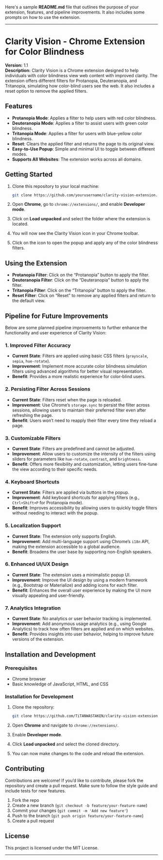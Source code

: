Here's a sample **README.md** file that outlines the purpose of your extension, features, and pipeline improvements. It also includes some prompts on how to use the extension.

---

# Clarity Vision - Chrome Extension for Color Blindness

**Version:** 1.1  
**Description:** Clarity Vision is a Chrome extension designed to help individuals with color blindness view web content with improved clarity. The extension offers different filters for Protanopia, Deuteranopia, and Tritanopia, simulating how color-blind users see the web. It also includes a reset option to remove the applied filters.

## Features

- **Protanopia Mode**: Applies a filter to help users with red color blindness.
- **Deuteranopia Mode**: Applies a filter to assist users with green color blindness.
- **Tritanopia Mode**: Applies a filter for users with blue-yellow color blindness.
- **Reset**: Clears the applied filter and returns the page to its original view.
- **Easy-to-Use Popup**: Simple and minimal UI to toggle between different modes.
- **Supports All Websites**: The extension works across all domains.

## Getting Started

1. Clone this repository to your local machine:

   ```bash
   git clone https://github.com/yourusername/clarity-vision-extension.git
   ```

2. Open **Chrome**, go to `chrome://extensions/`, and enable **Developer mode**.

3. Click on **Load unpacked** and select the folder where the extension is located.

4. You will now see the Clarity Vision icon in your Chrome toolbar.

5. Click on the icon to open the popup and apply any of the color blindness filters.

## Using the Extension

- **Protanopia Filter**: Click on the “Protanopia” button to apply the filter.  
- **Deuteranopia Filter**: Click on the “Deuteranopia” button to apply the filter.  
- **Tritanopia Filter**: Click on the “Tritanopia” button to apply the filter.  
- **Reset Filter**: Click on “Reset” to remove any applied filters and return to the default view.

## Pipeline for Future Improvements

Below are some planned pipeline improvements to further enhance the functionality and user experience of Clarity Vision:

### 1. Improved Filter Accuracy

- **Current State**: Filters are applied using basic CSS filters (`grayscale`, `sepia`, `hue-rotate`).
- **Improvement**: Implement more accurate color blindness simulation filters using advanced algorithms for better visual representation.
- **Benefit**: Provides a more realistic experience for color-blind users.

### 2. Persisting Filter Across Sessions

- **Current State**: Filters reset when the page is reloaded.
- **Improvement**: Use Chrome’s `storage.sync` to persist the filter across sessions, allowing users to maintain their preferred filter even after refreshing the page.
- **Benefit**: Users won’t need to reapply their filter every time they reload a page.

### 3. Customizable Filters

- **Current State**: Filters are predefined and cannot be adjusted.
- **Improvement**: Allow users to customize the intensity of the filters using sliders for parameters like `hue-rotate`, `contrast`, and `brightness`.
- **Benefit**: Offers more flexibility and customization, letting users fine-tune the view according to their specific needs.

### 4. Keyboard Shortcuts

- **Current State**: Filters are applied via buttons in the popup.
- **Improvement**: Add keyboard shortcuts for applying filters (e.g., `Ctrl+Shift+P` for Protanopia mode).
- **Benefit**: Improves accessibility by allowing users to quickly toggle filters without needing to interact with the popup.

### 5. Localization Support

- **Current State**: The extension only supports English.
- **Improvement**: Add multi-language support using Chrome’s `i18n` API, making the extension accessible to a global audience.
- **Benefit**: Broadens the user base by supporting non-English speakers.

### 6. Enhanced UI/UX Design

- **Current State**: The extension uses a minimalistic popup UI.
- **Improvement**: Improve the UI design by using a modern framework (e.g., Bootstrap or Materialize) and adding icons for each filter.
- **Benefit**: Enhances the overall user experience by making the UI more visually appealing and user-friendly.

### 7. Analytics Integration

- **Current State**: No analytics or user behavior tracking is implemented.
- **Improvement**: Add anonymous usage analytics (e.g., using Google Analytics) to track how often filters are applied and on which websites.
- **Benefit**: Provides insights into user behavior, helping to improve future versions of the extension.

## Installation and Development

### Prerequisites

- Chrome browser
- Basic knowledge of JavaScript, HTML, and CSS

### Installation for Development

1. Clone the repository:

   ```bash
   git clone https://github.com/TiTANWASTAKEN/clarity-vision-extension.git
   ```

2. Open **Chrome** and navigate to `chrome://extensions/`.

3. Enable **Developer mode**.

4. Click **Load unpacked** and select the cloned directory.

5. You can now make changes to the code and reload the extension.

## Contributing

Contributions are welcome! If you’d like to contribute, please fork the repository and create a pull request. Make sure to follow the style guide and include tests for new features.

1. Fork the repo
2. Create a new branch (`git checkout -b feature/your-feature-name`)
3. Commit your changes (`git commit -m 'Add new feature'`)
4. Push to the branch (`git push origin feature/your-feature-name`)
5. Create a pull request

## License

This project is licensed under the MIT License.

---

